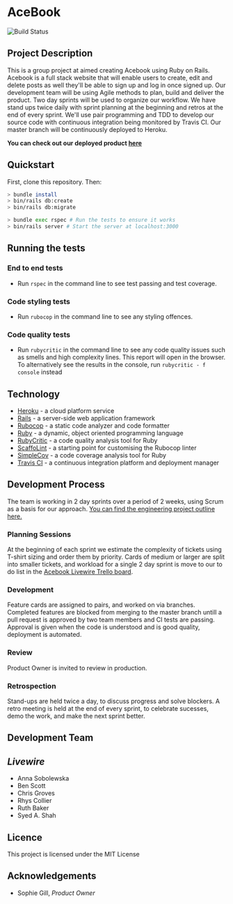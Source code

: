 # AceBook

![Build Status](https://api.travis-ci.org/bengscott2/acebook-livewire.svg?branch=master)

## Project Description

This is a group project at aimed creating Acebook using Ruby on Rails. Acebook is a full stack website that will enable users to create, edit and delete posts as well they'll be able to sign up and log in once signed up. Our development team will be using Agile methods to plan, build and deliver the product. Two day sprints will be used to organize our workflow. We have stand ups twice daily with sprint planning at the beginning and retros at the end of every sprint. We'll use pair programming and TDD to develop our source code with continuous integration being monitored by Travis CI. Our master branch will be continuously deployed to Heroku.

**You can check out our deployed product [here](http://acebook-livewire.herokuapp.com/)**

## Quickstart

First, clone this repository. Then:

```bash
> bundle install
> bin/rails db:create
> bin/rails db:migrate

> bundle exec rspec # Run the tests to ensure it works
> bin/rails server # Start the server at localhost:3000
```

## Running the tests

### End to end tests

- Run `rspec` in the command line to see test passing and test coverage.

### Code styling tests

- Run `rubocop` in the command line to see any styling offences.
### Code quality tests

- Run `rubycritic` in the command line to see any code quality issues such as smells and high complexity lines. This report will open in the browser. To alternatively see the results in the console, run `rubycritic - f console` instead
## Technology

- [Heroku](https://www.heroku.com/) - a cloud platform service
- [Rails](https://rubyonrails.org/) - a server-side web application framework
- [Rubocop](https://rubocop.readthedocs.io/en/stable/) - a static code analyzer and code formatter
- [Ruby](https://www.ruby-lang.org/en/) - a dynamic, object oriented programming language
- [RubyCritic](https://github.com/whitesmith/rubycritic) - a code quality analysis tool for Ruby
- [ScaffoLint](https://github.com/makersacademy/scaffolint) - a starting point for customising the Rubocop linter
- [SimpleCov](https://github.com/colszowka/simplecov) - a code coverage analysis tool for Ruby
- [Travis CI](https://travis-ci.org/) - a continuous integration platform and deployment manager

## Development Process

The team is working in 2 day sprints over a period of 2 weeks, using Scrum as a basis for our approach.
[You can find the engineering project outline here.](https://github.com/makersacademy/course/tree/master/engineering_projects/rails)

### Planning Sessions

At the beginning of each sprint we estimate the complexity of tickets using T-shirt sizing and order them by priority. Cards of medium or larger are split into smaller tickets, and workload for a single 2 day sprint is move to our to do list in the [Acebook Livewire Trello board](https://trello.com/b/5gfCOsG0/acebook-livewire).

### Development

Feature cards are assigned to pairs, and worked on via branches.  Completed features are blocked from merging to the master branch untill a pull request is approved by two team members and CI tests are passing.  Approval is given when the code is understood and is good quality, deployment is automated.

### Review

Product Owner is invited to review in production.

### Retrospection

Stand-ups are held twice a day, to discuss progress and solve blockers. A retro meeting is held at the end of every sprint, to celebrate sucesses, demo the work, and make the next sprint better.

## Development Team

_Livewire_
-----------

- Anna Sobolewska
- Ben Scott
- Chris Groves
- Rhys Collier
- Ruth Baker
- Syed A. Shah

## Licence

This project is licensed under the MIT License

## Acknowledgements

- Sophie Gill, _Product Owner_
